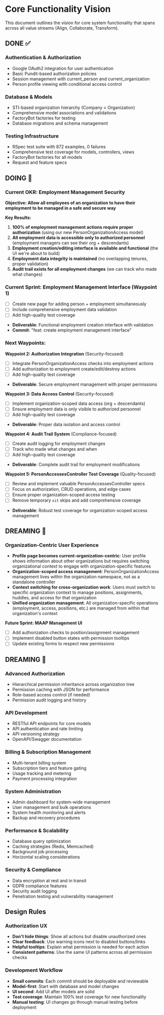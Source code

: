 # Core Functionality Vision

This document outlines the vision for core system functionality that spans across all value streams (Align, Collaborate, Transform).

## DONE ✅

### Authentication & Authorization
- Google OAuth2 integration for user authentication
- Basic Pundit-based authorization policies
- Session management with current_person and current_organization
- Person profile viewing with conditional access control

### Database & Models
- STI-based organization hierarchy (Company < Organization)
- Comprehensive model associations and validations
- FactoryBot factories for testing
- Database migrations and schema management

### Testing Infrastructure
- RSpec test suite with 872 examples, 0 failures
- Comprehensive test coverage for models, controllers, views
- FactoryBot factories for all models
- Request and feature specs

## DOING 🔄

### **Current OKR: Employment Management Security**
**Objective: Allow all employees of an organization to have their employment to be managed in a safe and secure way**

**Key Results:**
1. **100% of employment management actions require proper authorization** (using our new PersonOrganizationAccess model)
2. **All employment data is accessible only to authorized personnel** (employment managers can see their org + descendants)
3. **Employment creation/editing interface is available and functional** (the UI we're about to build)
4. **Employment data integrity is maintained** (no overlapping tenures, proper validation)
5. **Audit trail exists for all employment changes** (we can track who made what changes)

### **Current Sprint: Employment Management Interface** (Waypoint 1)
- [ ] Create new page for adding person + employment simultaneously
- [ ] Include comprehensive employment data validation
- [ ] Add high-quality test coverage
- **Deliverable**: Functional employment creation interface with validation
- **Commit**: "feat: create employment management interface"

### **Next Waypoints:**
**Waypoint 2: Authorization Integration** (Security-focused)
- [ ] Integrate PersonOrganizationAccess checks into employment actions
- [ ] Add authorization to employment create/edit/destroy actions
- [ ] Add high-quality test coverage
- **Deliverable**: Secure employment management with proper permissions

**Waypoint 3: Data Access Control** (Security-focused)
- [ ] Implement organization-scoped data access (org + descendants)
- [ ] Ensure employment data is only visible to authorized personnel
- [ ] Add high-quality test coverage
- **Deliverable**: Proper data isolation and access control

**Waypoint 4: Audit Trail System** (Compliance-focused)
- [ ] Create audit logging for employment changes
- [ ] Track who made what changes and when
- [ ] Add high-quality test coverage
- **Deliverable**: Complete audit trail for employment modifications

**Waypoint 5: PersonAccessesController Test Coverage** (Quality-focused)
- [ ] Review and implement valuable PersonAccessesController specs
- [ ] Focus on authorization, CRUD operations, and edge cases
- [ ] Ensure proper organization-scoped access testing
- [ ] Remove temporary `xit` skips and add comprehensive coverage
- **Deliverable**: Robust test coverage for organization-scoped access management

## DREAMING 🌟

### **Organization-Centric User Experience**
- **Profile page becomes current-organization-centric**: User profile shows information about other organizations but requires switching organizational context to engage with organization-specific features
- **Organization-scoped access management**: PersonOrganizationAccess management lives within the organization namespace, not as a standalone controller
- **Context switching for cross-organization work**: Users must switch to specific organization context to manage positions, assignments, huddles, and access for that organization
- **Unified organization management**: All organization-specific operations (employment, access, positions, etc.) are managed from within that organization's context

**Future Sprint: MAAP Management UI**
- [ ] Add authorization checks to position/assignment management
- [ ] Implement disabled button states with permission tooltips
- [ ] Update existing forms to respect new permissions

## DREAMING 💭

### Advanced Authorization
- Hierarchical permission inheritance across organization tree
- Permission caching with JSON for performance
- Role-based access control (if needed)
- Permission audit logging and history

### API Development
- RESTful API endpoints for core models
- API authentication and rate limiting
- API versioning strategy
- OpenAPI/Swagger documentation

### Billing & Subscription Management
- Multi-tenant billing system
- Subscription tiers and feature gating
- Usage tracking and metering
- Payment processing integration

### System Administration
- Admin dashboard for system-wide management
- User management and bulk operations
- System health monitoring and alerts
- Backup and recovery procedures

### Performance & Scalability
- Database query optimization
- Caching strategies (Redis, Memcached)
- Background job processing
- Horizontal scaling considerations

### Security & Compliance
- Data encryption at rest and in transit
- GDPR compliance features
- Security audit logging
- Penetration testing and vulnerability management

## Design Rules

### Authorization UX
- **Don't hide things**: Show all actions but disable unauthorized ones
- **Clear feedback**: Use warning icons next to disabled buttons/links
- **Helpful tooltips**: Explain what permission is needed for each action
- **Consistent patterns**: Use the same UI patterns across all permission checks

### Development Workflow
- **Small commits**: Each commit should be deployable and reviewable
- **Model-first**: Start with database and model changes
- **UI second**: Add UI after models are solid
- **Test coverage**: Maintain 100% test coverage for new functionality
- **Manual testing**: UI changes go through manual testing before deployment
